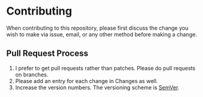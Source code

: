 # Contributing

When contributing to this repository, please first discuss the change you wish to make via issue,
email, or any other method before making a change. 

## Pull Request Process

1. I prefer to get pull requests rather than patches. Please do pull requests on branches.
2. Please add an entry for each change in Changes as well.
3. Increase the version numbers. The versioning scheme is [SemVer](http://semver.org/).
